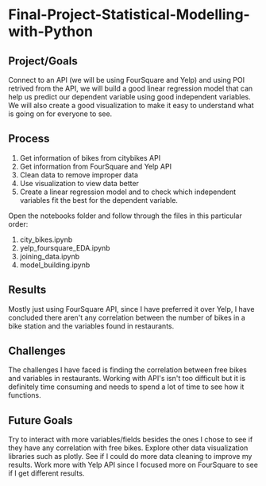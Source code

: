 # Final-Project-Statistical-Modelling-with-Python

## Project/Goals
Connect to an API (we will be using FourSquare and Yelp) and using POI retrived from the API, we will build a good linear regression model that can help us predict our dependent variable using good independent variables. We will also create a good visualization to make it easy to understand what is going on for everyone to see.

## Process
1. Get information of bikes from citybikes API
2. Get information from FourSquare and Yelp API
3. Clean data to remove improper data
4. Use visualization to view data better
5. Create a linear regression model and to check which independent variables fit the best for the dependent variable.

Open the notebooks folder and follow through the files in this particular order:
1. city_bikes.ipynb
2. yelp_foursquare_EDA.ipynb
3. joining_data.ipynb
4. model_building.ipynb

## Results
Mostly just using FourSquare API, since I have preferred it over Yelp, I have concluded there aren't any correlation between the number of bikes in a bike station and the variables found in restaurants.

## Challenges 
The challenges I have faced is finding the correlation between free bikes and variables in restaurants.
Working with API's isn't too difficult but it is definitely time consuming and needs to spend a lot of time to see how it functions.

## Future Goals
Try to interact with more variables/fields besides the ones I chose to see if they have any correlation with free bikes.
Explore other data visualization libraries such as plotly.
See if I could do more data cleaning to improve my results.
Work more with Yelp API since I focused more on FourSquare to see if I get different results.

